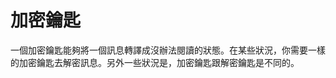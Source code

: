 [Title]: # (加密鑰匙)
[Order]: # (34)

# 加密鑰匙

一個加密鑰匙能夠將一個訊息轉譯成沒辦法閱讀的狀態。在某些狀況，你需要一樣的加密鑰匙去解密訊息。另外一些狀況是，加密鑰匙跟解密鑰匙是不同的。
